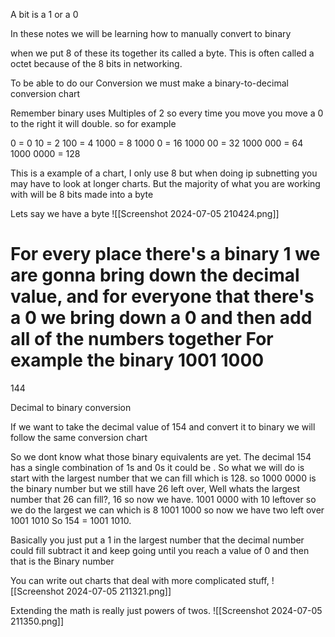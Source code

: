 
A bit is a 1 or a 0


In these notes we will be learning how to manually convert to binary



when we put 8 of these its together its called a byte. This is often called a octet because of the 8 bits in networking. 

To be able to do our Conversion we must make a binary-to-decimal conversion chart 




Remember binary uses Multiples of 2 so every time you move you move a 0 to the right it will double. so for example

0 = 0
10 = 2
100 = 4
1000 = 8 
1000 0  = 16
1000 00 = 32
1000 000 = 64
1000 0000 = 128

This is a example of a chart, I only use 8 but when doing ip subnetting you may have to look at longer charts. But the majority of what you are working with will be 8 bits made into a byte 

Lets say we have a byte 
![[Screenshot 2024-07-05 210424.png]]





For every place there's a binary 1 we are gonna bring down the decimal value, and for everyone that there's a 0 we bring down a 0 and then add all of the numbers together
For example the binary 
1001 1000
=
144



Decimal to binary conversion 


If we want to take the decimal value of 154 and convert it to binary we will follow the same conversion chart

So we dont know what those binary equivalents are yet. The decimal 154 has a single combination of 1s and 0s it could be . So what we will do is start with the largest number that we can fill which is 128. so 
1000 0000 
is the binary number but we still have 26 left over, Well whats the largest number that 26 can fill?, 16 so now we have.
1001 0000
with 10 leftover so we do the largest we can which is 8 
1001 1000
so now we have two left over
1001 1010
So 154 = 1001 1010. 

Basically you just put a 1 in the largest number that the decimal number could fill subtract it and keep going until you reach a value of 0 and then that is the Binary number 





You can write out charts that deal with more complicated stuff, ![[Screenshot 2024-07-05 211321.png]]



Extending the math is really just powers of twos. ![[Screenshot 2024-07-05 211350.png]]